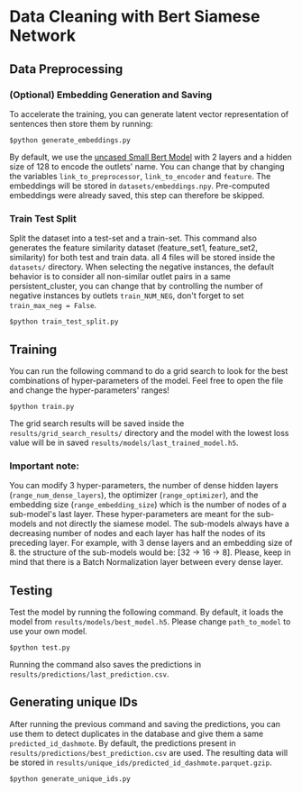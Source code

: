 # Data Cleaning with Bert Siamese Network

## Data Preprocessing

### (Optional) Embedding Generation and Saving
To accelerate the training, you can generate latent vector representation of sentences then store them by running:
```
$python generate_embeddings.py
```
By default, we use the [uncased Small Bert Model](https://tfhub.dev/tensorflow/small_bert/bert_en_uncased_L-2_H-128_A-2/2) with 2 layers and a hidden size of 128 to encode the outlets' name. You can change that by changing the variables ```link_to_preprocessor```, ```link_to_encoder``` and ```feature```. The embeddings will be stored in ```datasets/embeddings.npy```. Pre-computed embeddings were already saved, this step can therefore be skipped.

### Train Test Split
Split the dataset into a test-set and a train-set. This command also generates the feature similarity dataset (feature_set1, feature_set2, similarity) for both test and train data. all 4 files will be stored inside the ```datasets/``` directory. When selecting the negative instances, the default behavior is to consider all non-similar outlet pairs in a same persistent_cluster, you can change that by controlling the number of negative instances by outlets ```train_NUM_NEG```, don't forget to set ```train_max_neg = False```.
```
$python train_test_split.py
```

## Training
You can run the following command to do a grid search to look for the best combinations of hyper-parameters of the model. Feel free to open the file and change the hyper-parameters' ranges!
```
$python train.py
```
The grid search results will be saved inside the ```results/grid_search_results/``` directory and the model with the lowest loss value will be in saved ```results/models/last_trained_model.h5```. 

### Important note:
You can modify 3 hyper-parameters, the number of dense hidden layers (```range_num_dense_layers```), the optimizer (```range_optimizer```), and the embedding size (```range_embedding_size```) which is the number of nodes of a sub-model's last layer. These hyper-parameters are meant for the sub-models and not directly the siamese model. The sub-models always have a decreasing number of nodes and each layer has half the nodes of its preceding layer. For example, with 3 dense layers and an embedding size of 8. the structure of the sub-models would be: [32 -> 16 -> 8]. Please, keep in mind that there is a Batch Normalization layer between every dense layer.

## Testing
Test the model by running the following command. By default, it loads the model from ```results/models/best_model.h5```. Please change ```path_to_model``` to use your own model.
```
$python test.py
```
Running the command also saves the predictions in ```results/predictions/last_prediction.csv```.

## Generating unique IDs
After running the previous command and saving the predictions, you can use them to detect duplicates in the database and give them a same ```predicted_id_dashmote```. By default, the predictions present in ```results/predictions/best_prediction.csv``` are used. The resulting data will be stored in ```results/unique_ids/predicted_id_dashmote.parquet.gzip```.

```
$python generate_unique_ids.py
```